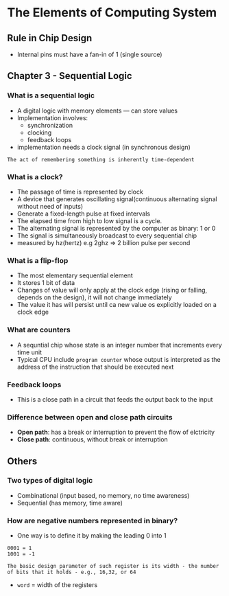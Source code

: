 # The Elements of Computing System

## Rule in Chip Design
- Internal pins must have a fan-in of 1 (single source)

## Chapter 3 - Sequential Logic

### What is a sequential logic
- A digital logic with memory elements — can store values
- Implementation involves:
    - synchronization
    - clocking
    - feedback loops
- implementation needs a clock signal (in synchronous design)

```
The act of remembering something is inherently time-dependent
```

### What is a clock?
- The passage of time is represented by clock
- A device that generates oscillating signal(continuous alternating signal without need of inputs)
- Generate a fixed-length pulse at fixed intervals
- The elapsed time from high to low signal is a cycle.
- The alternating signal is represented by the computer as binary: 1 or 0
- The signal is simultaneously broadcast to every sequential chip
- measured by hz(hertz) e.g 2ghz => 2 billion pulse per second

### What is a flip-flop
- The most elementary sequential element
- It stores 1 bit of data
- Changes of value will only apply at the clock edge (rising  or falling, depends on the design), it will not change immediately
- The value it has will persist until ca new value os explicitly loaded on a clock edge

### What are counters
- A sequntial chip whose state is an integer number that increments every time unit
- Typical CPU include `program counter` whose output is interpreted as the address of the instruction that should be executed next 

### Feedback loops
- This is a close path in a circuit that feeds the output back to the input

### Difference between open and close path circuits
- **Open path**:  has a break or interruption to prevent the flow of elctricity
- **Close path**: continuous, without break or interruption 

## Others 

### Two types of digital logic
- Combinational (input based, no memory, no time awareness)  
- Sequential (has memory, time aware) 

### How are negative numbers represented in binary? 
- One way is to define it by making the leading 0 into 1
```
0001 = 1
1001 = -1
```

`The basic design parameter of such register is its width - the number of bits that it holds - e.g., 16,32, or 64`

- `word` = width of the registers
